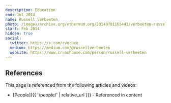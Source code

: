 ```yaml
---
description: Education
end: Jul 2014
name: Russell Verbeeten
photo: /images/archive.org/ethereum.org/20140701165441/verbeeten-russell.jpg
start: Feb 2014
hidden: true
social:
  twitter: https://x.com/rverbee
  medium: https://medium.com/@russellverbeeten
  website: https://www.crunchbase.com/person/russell-verbeeten
---
```


## References

This page is referenced from the following articles and videos:

- [People]({{ '/people/' | relative_url }}) - Referenced in content